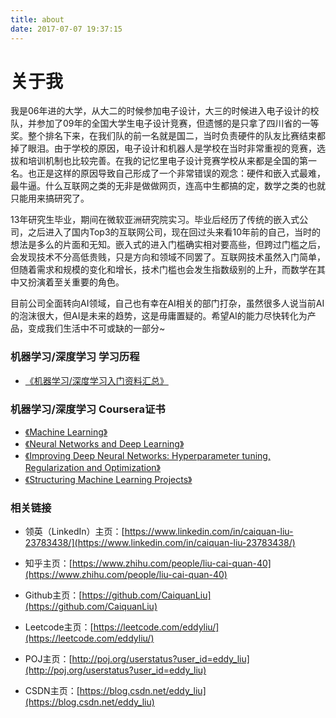 ```yaml
---
title: about
date: 2017-07-07 19:37:15
---
```

# 关于我
我是06年进的大学，从大二的时候参加电子设计，大三的时候进入电子设计的校队，并参加了09年的全国大学生电子设计竞赛，但遗憾的是只拿了四川省的一等奖。整个排名下来，在我们队的前一名就是国二，当时负责硬件的队友比赛结束都掉了眼泪。由于学校的原因，电子设计和机器人是学校在当时非常重视的竞赛，选拔和培训机制也比较完善。在我的记忆里电子设计竞赛学校从来都是全国的第一名。也正是这样的原因导致自己形成了一个非常错误的观念：硬件和嵌入式最难，最牛逼。什么互联网之类的无非是做做网页，连高中生都搞的定，数学之类的也就只能用来搞研究了。

13年研究生毕业，期间在微软亚洲研究院实习。毕业后经历了传统的嵌入式公司，之后进入了国内Top3的互联网公司，现在回过头来看10年前的自己，当时的想法是多么的片面和无知。嵌入式的进入门槛确实相对要高些，但跨过门槛之后，会发现技术不分高低贵贱，只是方向和领域不同罢了。互联网技术虽然入门简单，但随着需求和规模的变化和增长，技术门槛也会发生指数级别的上升，而数学在其中又扮演着至关重要的角色。

目前公司全面转向AI领域，自己也有幸在AI相关的部门打杂，虽然很多人说当前AI的泡沫很大，但AI是未来的趋势，这是毋庸置疑的。希望AI的能力尽快转化为产品，变成我们生活中不可或缺的一部分~



### 机器学习/深度学习 学习历程
* [《机器学习/深度学习入门资料汇总》](https://liucaiquan.site/2017/11/12/%E6%9C%BA%E5%99%A8%E5%AD%A6%E4%B9%A0-%E6%B7%B1%E5%BA%A6%E5%AD%A6%E4%B9%A0%E5%85%A5%E9%97%A8%E8%B5%84%E6%96%99%E6%B1%87%E6%80%BB/)

### 机器学习/深度学习 Coursera证书
* [《Machine Learning》](https://www.coursera.org/account/accomplishments/verify/Q8LSUKSMJ2ZQ)
* [《Neural Networks and Deep Learning》](https://www.coursera.org/account/accomplishments/verify/E8CTJMSHP34B)
* [《Improving Deep Neural Networks: Hyperparameter tuning, Regularization and Optimization》](https://www.coursera.org/account/accomplishments/verify/YQ58SFQD95FL)
* [《Structuring Machine Learning Projects》](https://www.coursera.org/account/accomplishments/certificate/K7LFSCSEV6VG)

### 相关链接
* 领英（LinkedIn）主页：[https://www.linkedin.com/in/caiquan-liu-23783438/](https://www.linkedin.com/in/caiquan-liu-23783438/)

* 知乎主页：[https://www.zhihu.com/people/liu-cai-quan-40](https://www.zhihu.com/people/liu-cai-quan-40)

* Github主页：[https://github.com/CaiquanLiu](https://github.com/CaiquanLiu)

* Leetcode主页：[https://leetcode.com/eddyliu/](https://leetcode.com/eddyliu/)

* POJ主页：[http://poj.org/userstatus?user_id=eddy_liu](http://poj.org/userstatus?user_id=eddy_liu)

* CSDN主页：[https://blog.csdn.net/eddy_liu](https://blog.csdn.net/eddy_liu)